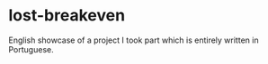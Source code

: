# lost-breakeven
English showcase of a project I took part which is entirely written in Portuguese.
